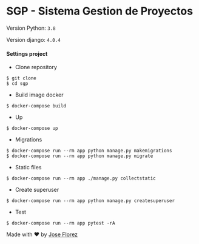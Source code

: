 # SGP - Sistema Gestion de Proyectos

Version Python: `3.8`

Version django: `4.0.4`

#### Settings project

* Clone repository

```
$ git clone
$ cd sgp
```

* Build image docker

```
$ docker-compose build
```

* Up

```
$ docker-compose up
```

* Migrations

```
$ docker-compose run --rm app python manage.py makemigrations
$ docker-compose run --rm app python manage.py migrate
```

* Static files

```
$ docker-compose run --rm app ./manage.py collectstatic
```

* Create superuser

```
$ docker-compose run --rm app python manage.py createsuperuser
```


* Test

```
$ docker-compose run --rm app pytest -rA
```


Made with ♥ by [Jose Florez](www.joseflorez.co)
